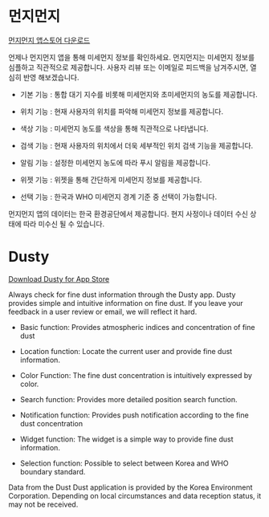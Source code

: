 # 먼지먼지

[먼지먼지 앱스토어 다운로드](https://itunes.apple.com/kr/app/먼지먼지/id1346903675?l=en&mt=8)

언제나 먼지먼지 앱을 통해 미세먼지 정보를 확인하세요. 먼지먼지는 미세먼지 정보를 심플하고 직관적으로 제공합니다. 사용자 리뷰 또는 이메일로 피드백을 남겨주시면, 열심히 반영 해보겠습니다.

- 기본 기능 : 통합 대기 지수를 비롯해 미세먼지와 초미세먼지의 농도를 제공합니다.
- 위치 기능 : 현재 사용자의 위치를 파악해 미세먼지 정보를 제공합니다.
- 색상 기능 : 미세먼지 농도를 색상을 통해 직관적으로 나타냅니다.
- 검색 기능 : 현재 사용자의 위치에서 더욱 세부적인 위치 검색 기능을 제공합니다.


- 알림 기능 : 설정한 미세먼지 농도에 따라 푸시 알림을 제공합니다.
- 위젯 기능 : 위젯을 통해 간단하게 미세먼지 정보를 제공합니다.
- 선택 기능 : 한국과 WHO 미세먼지 경계 기준 중 선택이 가능합니다.

먼지먼지 앱의 데이터는 한국 환경공단에서 제공합니다. 현지 사정이나 데이터 수신 상태에 따라 미수신 될 수 있습니다.



# Dusty

[Download Dusty for App Store](https://itunes.apple.com/kr/app/먼지먼지/id1346903675?l=en&mt=8)

Always check for fine dust information through the Dusty app. Dusty provides simple and intuitive information on fine dust. If you leave your feedback in a user review or email, we will reflect it hard.

- Basic function: Provides atmospheric indices and concentration of fine dust
- Location function: Locate the current user and provide fine dust information.
- Color Function: The fine dust concentration is intuitively expressed by color.
- Search function: Provides more detailed position search function.


- Notification function: Provides push notification according to the fine dust concentration
- Widget function: The widget is a simple way to provide fine dust information.
- Selection function: Possible to select between Korea and WHO boundary standard.

Data from the Dust Dust application is provided by the Korea Environment Corporation. Depending on local circumstances and data reception status, it may not be received.